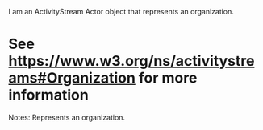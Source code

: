 I am an ActivityStream Actor object that represents an organization.

See https://www.w3.org/ns/activitystreams#Organization for more information
==========
 Notes: 
              Represents an organization.
             
